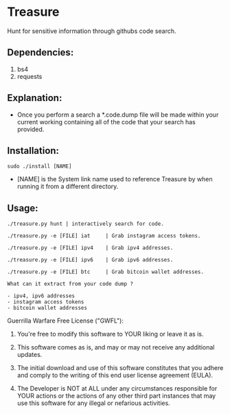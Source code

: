 # Treasure
Hunt for sensitive information through githubs code search.

Dependencies:
-------------
1. bs4
2. requests

Explanation:
------------
- Once you perform a search a *.code.dump file will be made within your current working containing all of the code that your search has provided.

Installation:
-------------
    sudo ./install [NAME]
- [NAME] is the System link name used to reference Treasure by when running it from a different directory.

Usage:
------

    ./treasure.py hunt | interactively search for code.

    ./treasure.py -e [FILE] iat     | Grab instagram access tokens.

    ./treasure.py -e [FILE] ipv4    | Grab ipv4 addresses.

    ./treasure.py -e [FILE] ipv6    | Grab ipv6 addresses.

    ./treasure.py -e [FILE] btc     | Grab bitcoin wallet addresses.

    What can it extract from your code dump ?

    - ipv4, ipv6 addresses
    - instagram access tokens
    - bitcoin wallet addresses

Guerrilla Warfare Free License ("GWFL"):

1. You're free to modify this software to YOUR liking or leave it as is.

2. This software comes as is, and may or may not receive any additional updates.

3. The initial download and use of this software constitutes that you adhere and comply to the writing of this end user license agreement (EULA).

4. The Developer is NOT at ALL under any circumstances responsible for YOUR actions or the actions of any other third part instances that may use this software for any illegal or nefarious activities.
